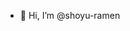 - 👋 Hi, I’m @shoyu-ramen

<!---
shoyu-ramen/shoyu-ramen is a ✨ special ✨ repository because its `README.md` (this file) appears on your GitHub profile.
You can click the Preview link to take a look at your changes.
--->
